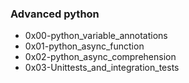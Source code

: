 <h3>Advanced python</h3>

<ul>
<li>
<a href="https://github.com/viictoo/alx-backend-python/0x00-python_variable_annotations"></a>
0x00-python_variable_annotations
</a>
</li>
<li>0x01-python_async_function</li>
<li>0x02-python_async_comprehension</li>
<li>0x03-Unittests_and_integration_tests</li>
</ul>
